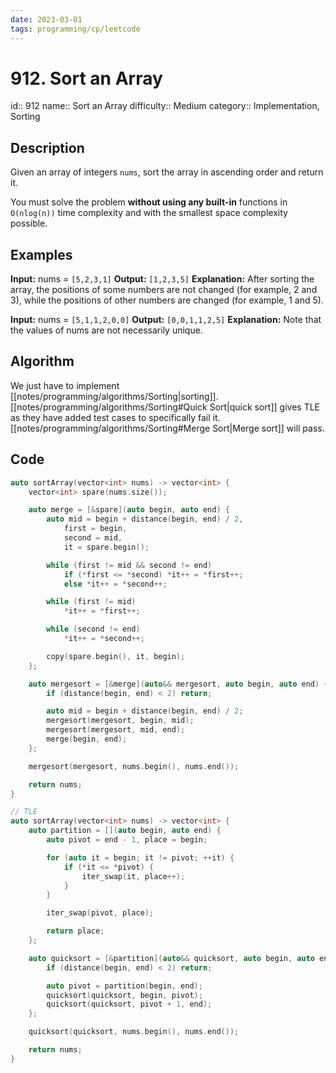 ```yaml
---
date: 2023-03-01
tags: programming/cp/leetcode
---
```


# 912. Sort an Array 

id:: 912
name::  Sort an Array
difficulty:: Medium
category:: Implementation, Sorting

## Description
Given an array of integers `nums`, sort the array in ascending order and return it.

You must solve the problem **without using any built-in** functions in `O(nlog(n))` time complexity and with the smallest space complexity possible.

## Examples
**Input:** nums = `[5,2,3,1]`
**Output:** `[1,2,3,5]`
**Explanation:** After sorting the array, the positions of some numbers are not changed (for example, 2 and 3), while the positions of other numbers are changed (for example, 1 and 5).

**Input:** nums = `[5,1,1,2,0,0]`
**Output:** `[0,0,1,1,2,5]`
**Explanation:** Note that the values of nums are not necessarily unique.

## Algorithm
We just have to implement [[notes/programming/algorithms/Sorting|sorting]]. [[notes/programming/algorithms/Sorting#Quick Sort|quick sort]] gives TLE as they have added test cases to specifically fail it. [[notes/programming/algorithms/Sorting#Merge Sort|Merge sort]] will pass.

## Code
```cpp
auto sortArray(vector<int> nums) -> vector<int> {
	vector<int> spare(nums.size());

	auto merge = [&spare](auto begin, auto end) {
		auto mid = begin + distance(begin, end) / 2,
			first = begin,
			second = mid,
			it = spare.begin();

		while (first != mid && second != end)
			if (*first <= *second) *it++ = *first++;
			else *it++ = *second++;

		while (first != mid)
			*it++ = *first++;

		while (second != end)
			*it++ = *second++;

		copy(spare.begin(), it, begin);
	};

	auto mergesort = [&merge](auto&& mergesort, auto begin, auto end) {
		if (distance(begin, end) < 2) return;

		auto mid = begin + distance(begin, end) / 2;
		mergesort(mergesort, begin, mid);
		mergesort(mergesort, mid, end);
		merge(begin, end);
	};

	mergesort(mergesort, nums.begin(), nums.end());

	return nums;
}
```

```cpp
// TLE
auto sortArray(vector<int> nums) -> vector<int> {
	auto partition = [](auto begin, auto end) {
		auto pivot = end - 1, place = begin;

		for (auto it = begin; it != pivot; ++it) {
			if (*it <= *pivot) {
				iter_swap(it, place++);
			}
		}

		iter_swap(pivot, place);

		return place;
	};

	auto quicksort = [&partition](auto&& quicksort, auto begin, auto end) {
		if (distance(begin, end) < 2) return;

		auto pivot = partition(begin, end);
		quicksort(quicksort, begin, pivot);
		quicksort(quicksort, pivot + 1, end);
	};

	quicksort(quicksort, nums.begin(), nums.end());

	return nums;
}
```

